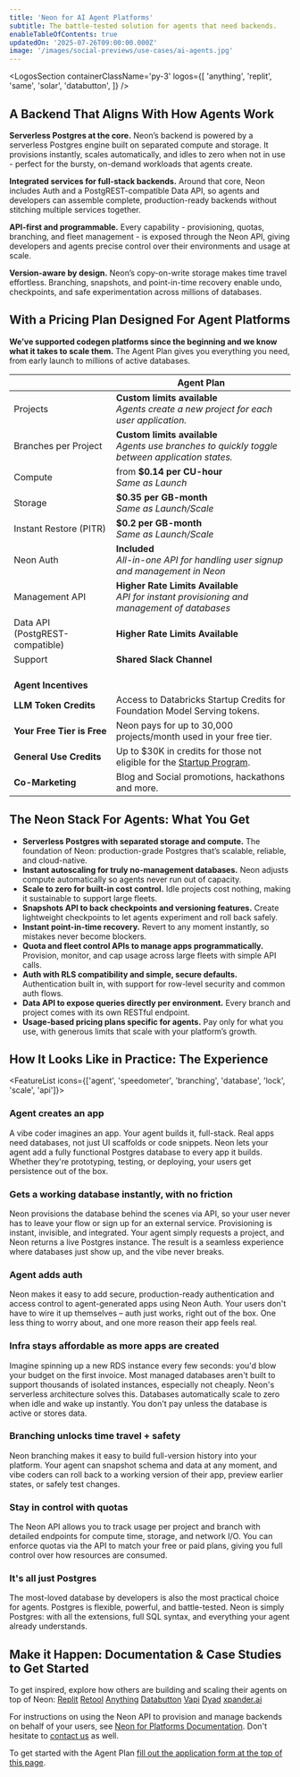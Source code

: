 ```yaml
---
title: 'Neon for AI Agent Platforms'
subtitle: The battle-tested solution for agents that need backends.
enableTableOfContents: true
updatedOn: '2025-07-26T09:00:00.000Z'
image: '/images/social-previews/use-cases/ai-agents.jpg'
---
```


<ProgramForm type="agent" />

<MegaLink tag="80% of Neon databases are deployed by agents." title="Platforms like Replit Agent run their backend on Neon because it fits how agents operate: a serverless Postgres data layer that’s instant, branchable, and invisible to end users." url="https://neon.com/case-studies" />

<LogosSection containerClassName='py-3' logos={[
'anything',
'replit',
'same',
'solar',
'databutton',
]} />

## A Backend That Aligns With How Agents Work

**Serverless Postgres at the core.**
Neon’s backend is powered by a serverless Postgres engine built on separated compute and storage. It provisions instantly, scales automatically, and idles to zero when not in use - perfect for the bursty, on-demand workloads that agents create.

**Integrated services for full-stack backends.**
Around that core, Neon includes Auth and a PostgREST-compatible Data API, so agents and developers can assemble complete, production-ready backends without stitching multiple services together.

**API-first and programmable.**
Every capability - provisioning, quotas, branching, and fleet management - is exposed through the Neon API, giving developers and agents precise control over their environments and usage at scale.

**Version-aware by design.**
Neon’s copy-on-write storage makes time travel effortless. Branching, snapshots, and point-in-time recovery enable undo, checkpoints, and safe experimentation across millions of databases.

<QuoteBlock quote="The combination of flexible resource limits and nearly instant database provisioning made Neon a no-brainer." author="lincoln-bergeson" role="Infrastructure Engineer at Replit" />

<QuoteBlock quote="The speed of provisioning and serverless scale-to-zero of Neon is critical for us. We can serve users iterating on quick ideas efficiently while also supporting them as they scale, without making them think about database setup." author="dhruv-amin" role="Co-founder at Anything" />

<QuoteBlock quote="Integrating Neon was a no-brainer. It gives every Databutton app a production-grade Postgres database in seconds, with zero overhead. Our AI agent can now create, manage, and debug the entire stack, not just code." author="martin-skow-røed" role="CTO and co-founder of Databutton" />

## With a Pricing Plan Designed For Agent Platforms

**We’ve supported codegen platforms since the beginning and we know what it takes to scale them.** The Agent Plan gives you everything you need, from early launch to millions of active databases.

|                                 | Agent Plan                                                                                            |
| ------------------------------- | ----------------------------------------------------------------------------------------------------- |
| Projects                        | **Custom limits available** <br/> _Agents create a new project for each user application._            |
| Branches per Project            | **Custom limits available** <br/> _Agents use branches to quickly toggle between application states._ |
| Compute                         | from **$0.14 per CU-hour** <br/> _Same as Launch_                                                     |
| Storage                         | **$0.35 per GB-month** <br/> _Same as Launch/Scale_                                                   |
| Instant Restore (PITR)          | **$0.2 per GB-month** <br/> _Same as Launch/Scale_                                                    |
| Neon Auth                       | **Included** <br/> _All-in-one API for handling user signup and management in Neon_                   |
| Management API                  | **Higher Rate Limits Available** <br/> _API for instant provisioning and management of databases_     |
| Data API (PostgREST-compatible) | **Higher Rate Limits Available**                                                                      |
| Support                         | **Shared Slack Channel**                                                                              |
| <br/>**Agent Incentives**       |                                                                                                       |
| **LLM Token Credits**           | Access to Databricks Startup Credits for Foundation Model Serving tokens.                             |
| **Your Free Tier is Free**      | Neon pays for up to 30,000 projects/month used in your free tier.                                     |
| **General Use Credits**         | Up to $30K in credits for those not eligible for the [Startup Program](/startups).                    |
| **Co-Marketing**                | Blog and Social promotions, hackathons and more.                                                      |

<ProgramForm type="agent" />

## The Neon Stack For Agents: What You Get

- **Serverless Postgres with separated storage and compute.** The foundation of Neon: production-grade Postgres that’s scalable, reliable, and cloud-native.
- **Instant autoscaling for truly no-management databases.** Neon adjusts compute automatically so agents never run out of capacity.
- **Scale to zero for built-in cost control.** Idle projects cost nothing, making it sustainable to support large fleets.
- **Snapshots API to back checkpoints and versioning features.** Create lightweight checkpoints to let agents experiment and roll back safely.
- **Instant point-in-time recovery.** Revert to any moment instantly, so mistakes never become blockers.
- **Quota and fleet control APIs to manage apps programmatically.** Provision, monitor, and cap usage across large fleets with simple API calls.
- **Auth with RLS compatibility and simple, secure defaults.** Authentication built in, with support for row-level security and common auth flows.
- **Data API to expose queries directly per environment.** Every branch and project comes with its own RESTful endpoint.
- **Usage-based pricing plans specific for agents.** Pay only for what you use, with generous limits that scale with your platform’s growth.

## How It Looks Like in Practice: The Experience

<FeatureList icons={['agent', 'speedometer', 'branching', 'database', 'lock', 'scale', 'api']}>

### Agent creates an app

A vibe coder imagines an app. Your agent builds it, full-stack. Real apps need databases, not just UI scaffolds or code snippets. Neon lets your agent add a fully functional Postgres database to every app it builds. Whether they're prototyping, testing, or deploying, your users get persistence out of the box.

### Gets a working database instantly, with no friction

Neon provisions the database behind the scenes via API, so your user never has to leave your flow or sign up for an external service. Provisioning is instant, invisible, and integrated. Your agent simply requests a project, and Neon returns a live Postgres instance. The result is a seamless experience where databases just show up, and the vibe never breaks.

### Agent adds auth

Neon makes it easy to add secure, production-ready authentication and access control to agent-generated apps using Neon Auth. Your users don't have to wire it up themselves – auth just works, right out of the box. One less thing to worry about, and one more reason their app feels real.

### Infra stays affordable as more apps are created

Imagine spinning up a new RDS instance every few seconds: you'd blow your budget on the first invoice. Most managed databases aren't built to support thousands of isolated instances, especially not cheaply. Neon's serverless architecture solves this. Databases automatically scale to zero when idle and wake up instantly. You don't pay unless the database is active or stores data.

### Branching unlocks time travel + safety

Neon branching makes it easy to build full-version history into your platform. Your agent can snapshot schema and data at any moment, and vibe coders can roll back to a working version of their app, preview earlier states, or safely test changes.

### Stay in control with quotas

The Neon API allows you to track usage per project and branch with detailed endpoints for compute time, storage, and network I/O. You can enforce quotas via the API to match your free or paid plans, giving you full control over how resources are consumed.

### It's all just Postgres

The most-loved database by developers is also the most practical choice for agents. Postgres is flexible, powerful, and battle-tested. Neon is simply Postgres: with all the extensions, full SQL syntax, and everything your agent already understands.

</FeatureList>

## Make it Happen: Documentation & Case Studies to Get Started

To get inspired, explore how others are building and scaling their agents on top of Neon:
[Replit](https://neon.com/blog/replit-app-history-powered-by-neon-branches)
[Retool](https://neon.com/blog/retool-becomes-the-platform-for-enterprise-appgen)
[Anything](https://neon.com/blog/from-idea-to-full-stack-app-in-one-conversation-with-create)
[Databutton](https://neon.com/blog/databutton-neon-integration)
[Vapi](https://neon.com/blog/vapi-voice-agents-neon)
[Dyad](https://neon.com/blog/dyad-brings-postgres-to-local-ai-app-building-powered-by-neon)
[xpander.ai](https://neon.com/blog/xpander-ai-agents-slack-neon-backend)

For instructions on using the Neon API to provision and manage backends on behalf of your users, see [Neon for Platforms Documentation](https://neon.com/docs/guides/platform-integration-intro). Don't hesitate to [contact us](https://neon.com/contact-sales) as well.

To get started with the Agent Plan [fill out the application form at the top of this page](#agent-form).
